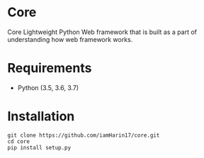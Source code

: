 # Core
Core Lightweight Python Web framework that is built as a part of understanding how web framework works.

# Requirements
* Python (3.5, 3.6, 3.7)

# Installation
```
git clone https://github.com/iamHarin17/core.git
cd core
pip install setup.py
```
